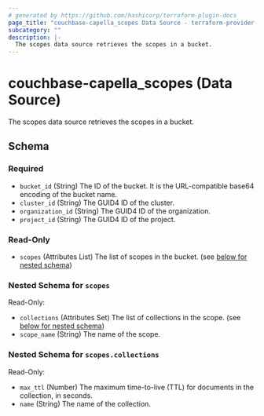 ```yaml
---
# generated by https://github.com/hashicorp/terraform-plugin-docs
page_title: "couchbase-capella_scopes Data Source - terraform-provider-couchbase-capella"
subcategory: ""
description: |-
  The scopes data source retrieves the scopes in a bucket.
---
```


# couchbase-capella_scopes (Data Source)

The scopes data source retrieves the scopes in a bucket.



<!-- schema generated by tfplugindocs -->
## Schema

### Required

- `bucket_id` (String) The ID of the bucket. It is the URL-compatible base64 encoding of the bucket name.
- `cluster_id` (String) The GUID4 ID of the cluster.
- `organization_id` (String) The GUID4 ID of the organization.
- `project_id` (String) The GUID4 ID of the project.

### Read-Only

- `scopes` (Attributes List) The list of scopes in the bucket. (see [below for nested schema](#nestedatt--scopes))

<a id="nestedatt--scopes"></a>
### Nested Schema for `scopes`

Read-Only:

- `collections` (Attributes Set) The list of collections in the scope. (see [below for nested schema](#nestedatt--scopes--collections))
- `scope_name` (String) The name of the scope.

<a id="nestedatt--scopes--collections"></a>
### Nested Schema for `scopes.collections`

Read-Only:

- `max_ttl` (Number) The maximum time-to-live (TTL) for documents in the collection, in seconds.
- `name` (String) The name of the collection.
